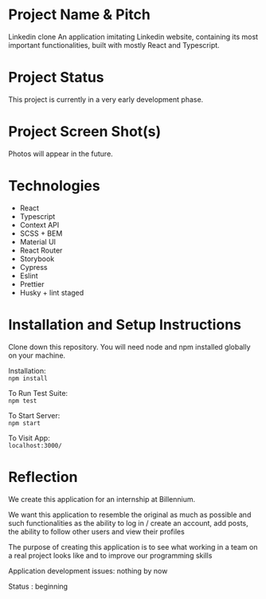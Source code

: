 # Project Name & Pitch

Linkedin clone 
An application imitating Linkedin website, containing its most important functionalities, built with mostly React and Typescript.

# Project Status

This project is currently in a very early development phase.

# Project Screen Shot(s)

Photos will appear in the future.

# Technologies
- React 
- Typescript 
- Context API 
- SCSS + BEM 
- Material UI 
- React Router 
- Storybook 
- Cypress 
- Eslint 
- Prettier 
- Husky + lint staged 

# Installation and Setup Instructions
    
Clone down this repository. You will need node and npm installed globally on your machine.  

Installation:  
`npm install`  

To Run Test Suite:  
`npm test`  

To Start Server:  
`npm start`  

To Visit App:  
`localhost:3000/`  

# Reflection

We create this application for an internship at Billennium.  

We want this application to resemble the original as much as possible and such functionalities as the ability to log in / create an account, add posts, the ability to follow other users and view their profiles  

The purpose of creating this application is to see what working in a team on a real project looks like and to improve our programming skills

Application development issues: nothing by now   

Status : beginning  
